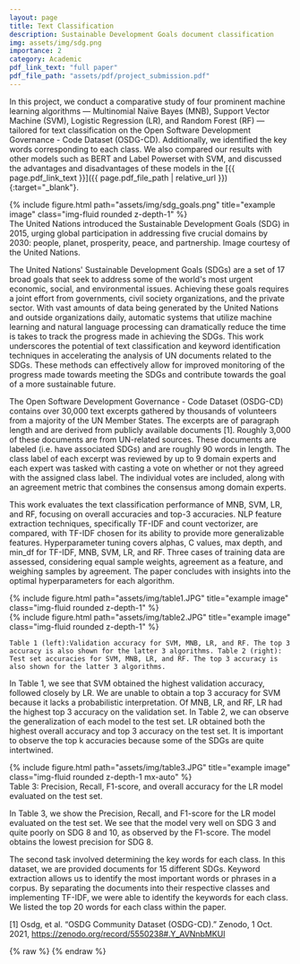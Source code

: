 ```yaml
---
layout: page
title: Text Classification
description: Sustainable Development Goals document classification
img: assets/img/sdg.png
importance: 2
category: Academic
pdf_link_text: "full paper"
pdf_file_path: "assets/pdf/project_submission.pdf"
---
```


In this project, we conduct a comparative study of four prominent machine learning algorithms — Multinomial Naïve Bayes (MNB), Support Vector Machine (SVM), Logistic Regression (LR), and Random Forest (RF) — tailored for text classification on the Open Software Development Governance - Code Dataset (OSDG-CD). Additionally, we identified the key words corresponding to each class. We also compared our results with other models such as BERT and Label Powerset with SVM, and discussed the advantages and disadvantages of these models in the [{{ page.pdf_link_text }}]({{ page.pdf_file_path | relative_url }}){:target="_blank"}. 

<div class="row">
    <div class="col-sm mt-3 mt-md-0">
        {% include figure.html path="assets/img/sdg_goals.png" title="example image" class="img-fluid rounded z-depth-1" %}
    </div>
</div>
<div class="caption">
    The United Nations introduced the Sustainable Development Goals (SDG) in 2015, urging global participation in addressing five crucial domains by 2030: people, planet, prosperity, peace, and partnership. Image courtesy of the United Nations. 
</div>

The United Nations' Sustainable Development Goals (SDGs) are a set of 17 broad goals that seek to address some of the world's most urgent economic, social, and environmental issues. Achieving these goals requires a joint effort from governments, civil society organizations, and the private sector. With vast amounts of data being generated by the United Nations and outside organizations daily, automatic systems that utilize machine learning and natural language processing can dramatically reduce the time is takes to track the progress made in achieving the SDGs. This work underscores the potential of text classification and keyword identification techniques in accelerating the analysis of UN documents related to the SDGs. These methods can effectively allow for improved monitoring of the progress made towards meeting the SDGs and contribute towards the goal of a more sustainable future.

The Open Software Development Governance - Code Dataset (OSDG-CD) contains over 30,000 text excerpts gathered by thousands of volunteers from a majority of the UN Member States. The excerpts are of paragraph length and are derived from publicly available documents [1]. Roughly 3,000 of these documents are from UN-related sources. These documents are labeled (i.e. have associated SDGs) and are roughly 90 words in length. The class label of each excerpt was reviewed by up to 9 domain experts and each expert was tasked with casting a vote on whether or not they agreed with the assigned class label. The individual votes are included, along with an agreement metric that combines the consensus among domain experts.

This work evaluates the text classification performance of MNB, SVM, LR, and RF, focusing on overall accuracies and top-3 accuracies. NLP feature extraction techniques, specifically TF-IDF and count vectorizer, are compared, with TF-IDF chosen for its ability to provide more generalizable features. Hyperparameter tuning covers alphas, C values, max depth, and min_df for TF-IDF, MNB, SVM, LR, and RF. Three cases of training data are assessed, considering equal sample weights, agreement as a feature, and weighing samples by agreement. The paper concludes with insights into the optimal hyperparameters for each algorithm.
 
<div class="row justify-content-sm-center">
    <div class="col-sm-6 mt-3 mt-md-0">
        {% include figure.html path="assets/img/table1.JPG" title="example image" class="img-fluid rounded z-depth-1" %}
    </div>
    <div class="col-sm-6 mt-3 mt-md-0">
        {% include figure.html path="assets/img/table2.JPG" title="example image" class="img-fluid rounded z-depth-1" %}
    </div>
</div>
<div class="caption">
    
    Table 1 (left):Validation accuracy for SVM, MNB, LR, and RF. The top 3 accuracy is also shown for the latter 3 algorithms. Table 2 (right): Test set accuracies for SVM, MNB, LR, and RF. The top 3 accuracy is also shown for the latter 3 algorithms.
</div>

In Table 1, we see that SVM obtained the highest validation accuracy, followed closely by LR. We are unable to obtain a top 3 accuracy for SVM because it lacks a probabilistic interpretation. Of MNB, LR, and RF, LR had the highest top 3 accuracy on the validation set. In Table 2, we can observe the generalization of each model to the test set. LR obtained both the highest overall accuracy and top 3 accuracy on the test set. It is important to observe the top k accuracies because some of the SDGs are quite intertwined.

<div class="row">
    <div class="col-sm mt-3 mt-md-0 text-center">
        {% include figure.html path="assets/img/table3.JPG" title="example image" class="img-fluid rounded z-depth-1 mx-auto" %}
    </div>
</div>
<div class="caption text-center">
    Table 3: Precision, Recall, F1-score, and overall accuracy for the LR model evaluated on the test set.
</div>

In Table 3, we show the Precision, Recall, and F1-score for the LR model evaluated on the test set. We see that the model very well on SDG 3 and quite poorly on SDG 8 and 10, as observed by the F1-score. The model obtains the lowest precision for SDG 8. 

The second task involved determining the key words for each class. In this dataset, we are provided documents for 15 different SDGs. Keyword extraction allows us to identify the most important words or phrases in a corpus. By separating the documents into their respective classes and implementing TF-IDF, we were able to identify the keywords for each class. We listed the top 20 words for each class within the paper. 



[1] Osdg, et al. “OSDG Community Dataset (OSDG-CD).” Zenodo, 1 Oct. 2021, https://zenodo.org/record/5550238#.Y_AVNnbMKUl

{% raw %}
{% endraw %}
